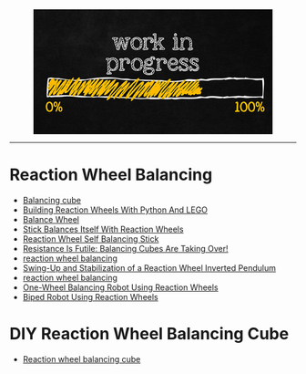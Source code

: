 <!--
Maintainer:   jeffskinnerbox@yahoo.com / www.jeffskinnerbox.me
Version:      0.0.0
-->


<div align="center">
<img src="https://raw.githubusercontent.com/jeffskinnerbox/blog/main/content/images/banners-bkgrds/work-in-progress.jpg" title="These materials require additional work and are not ready for general use." align="center" width=420px height=219px>
</div>


-----




# Reaction Wheel Balancing
* [Balancing cube](https://willempennings.nl/balancing-cube/)
* [Building Reaction Wheels With Python And LEGO](https://hackaday.com/2022/04/27/building-reaction-wheels-with-python-and-lego/)
* [Balance Wheel](http://hackaday.io/project/4267-balance-wheel)
* [Stick Balances Itself With Reaction Wheels](http://hackaday.com/2016/08/11/stick-balances-itself-with-reaction-wheels/)
* [Reaction Wheel Self Balancing Stick](https://www.youtube.com/watch?v=Hc7ZZhGV2LI)
* [Resistance Is Futile: Balancing Cubes Are Taking Over!](https://hackaday.com/2016/03/25/resistance-is-futile-balancing-cubes-are-taking-over/)
* [reaction wheel balancing](https://www.youtube.com/watch?v=wFZl9MwwkB8)
* [Swing-Up and Stabilization of a Reaction Wheel Inverted Pendulum](https://www.youtube.com/watch?v=8XtKiGPuaMA)
* [reaction wheel balancing](https://www.youtube.com/watch?v=wFZl9MwwkB8)
* [One-Wheel Balancing Robot Using Reaction Wheels](https://www.hackster.io/H0meMadeGarbage/one-wheel-balancing-robot-using-reaction-wheels-8805b0)
* [Biped Robot Using Reaction Wheels](https://www.hackster.io/H0meMadeGarbage/biped-robot-using-reaction-wheels-58cb8d)

# DIY Reaction Wheel Balancing Cube
* [Reaction wheel balancing cube](https://www.youtube.com/watch?v=sT9be_IoEw8)
